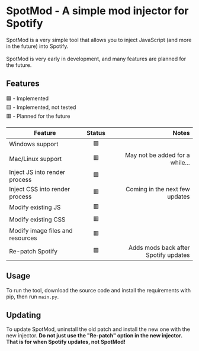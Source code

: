 # SpotMod - A simple mod injector for Spotify
SpotMod is a very simple tool that allows you to inject JavaScript (and more in the future) into Spotify.<br><br>
SpotMod is very early in development, and many features are planned for the future.

## Features
🟩 - Implemented<br>
🟨 - Implemented, not tested<br>
🟥 - Planned for the future

Feature|Status|Notes
-|:-:|-:
Windows support | 🟩 
Mac/Linux support | 🟥 | May not be added for a while...
Inject JS into render process | 🟩
Inject CSS into render process | 🟥 | Coming in the next few updates
Modify existing JS | 🟥
Modify existing CSS | 🟥
Modify image files and resources | 🟥
Re-patch Spotify | 🟩 | Adds mods back after Spotify updates

## Usage
To run the tool, download the source code and install the requirements with pip, then run `main.py`.

## Updating
To update SpotMod, uninstall the old patch and install the new one with the new injector.
__Do not just use the "Re-patch" option in the new injector. That is for when Spotify updates, not SpotMod!__